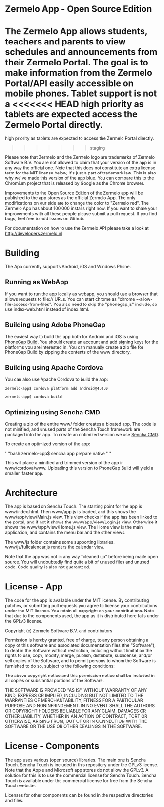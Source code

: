 Zermelo App - Open Source Edition
=================================

The Zermelo App allows students, teachers and parents to view schedules and announcements from their Zermelo Portal.
The goal is to make information from the Zermelo Portal/API easily accessible on mobile phones. Tablet support is not a 
<<<<<<< HEAD
high priority as tablets are expected access the Zermelo Portal directly.
=======
high priority as tablets are expected to access the Zermelo Portal directly.
>>>>>>> staging

Please note that Zermelo and the Zermelo logo are trademarks of Zermelo Software B.V. You are not allowed to claim that your version of the app is in any way the official one. Note that this does not constitute an extra
license term for the MIT license below, it's just a part of trademark law. This is also why we've made this version of the app blue.
You can compare this to the Chromium project that is released by Google as the Chrome browser.

Improvements to the Open Source Edition of the Zermelo app will be published to the app stores as the official Zermelo App.
The only modifications on our side are to change the color to "Zermelo red".
The Zermelo App has about 100.000 installs right now. If you want to share your improvements with all these people please submit a pull request.
If you find bugs, feel free to add issues on Github.

For documentation on how to use the Zermelo API please take a look at http://developers.zermelo.nl

Building
========

The App currently supports Android, iOS and Windows Phone.

Running as WebApp
-----------------

If you want to run the app locally as webapp, you should use a browser that allows requests to file:// URLs. You can start chrome as
"chrome --allow-file-access-from-files". You also need to skip the "phonegap.js" include, so use index-web.html instead of index.html.

Building using Adobe PhoneGap
-----------------------------

The easiest way to build the app both for Android and iOS is using [PhoneGap Build](https://build.phonegap.com). You should create an account
and add signing keys for the platforms you are interested in. You can manually create a zip file for PhoneGap Build by zipping the contents of the www directory.

Building using Apache Cordova
-----------------------------

You can also use Apache Cordova to build the app:

````bash
zermelo-app$ cordova platform add android@4.0.0

zermelo-app$ cordova build
````

Optimizing using Sencha CMD
---------------------------

Creating a zip of the entire www/ folder creates a bloated app. The code is not minified, and unused parts of the Sencha Touch framework are packaged into the app. To create an optimized version we use [Sencha CMD](https://www.sencha.com/products/extjs/cmd-download/).

To create an optimized version of the app:

''''bash
zermelo-app$ sencha app prepare native
''''

This will place a minified and trimmed version of the app in www/cordova/www. Uploading this version to PhoneGap Build will yield a smaller, faster app.

Architecture
============

The app is based on Sencha Touch. The starting point for the app is www/index.html. Then www/app.js is loaded, and this shows the www/app/view/Main.js view.
This view checks if the app has been linked to the portal, and if not it shows the www/app/view/Login.js view. Otherwise it shows the
www/app/view/Home.js view. The Home view is the main application, and contains the menu bar and the other views.

The www/js folder contains some supporting libraries. www/js/fullcalendar.js renders the calendar view.

Note that the app was not in any way "cleaned up" before being made open source. You will undoubtedly find quite a bit of unused files and unused code.
Code quality is also not guaranteed.

License - App
=============

The code for the app is available under the MIT license. By contributing patches, or submitting pull requests you agree
to license your contributions under the MIT license. You retain all copyright on your contributions. Note that due to the components used,
the app as it is distributed here falls under the GPLv3 license.

Copyright (c) Zermelo Software B.V. and contributors

Permission is hereby granted, free of charge, to any person
obtaining a copy of this software and associated documentation
files (the "Software"), to deal in the Software without
restriction, including without limitation the rights to use,
copy, modify, merge, publish, distribute, sublicense, and/or sell
copies of the Software, and to permit persons to whom the
Software is furnished to do so, subject to the following
conditions:

The above copyright notice and this permission notice shall be
included in all copies or substantial portions of the Software.

THE SOFTWARE IS PROVIDED "AS IS", WITHOUT WARRANTY OF ANY KIND,
EXPRESS OR IMPLIED, INCLUDING BUT NOT LIMITED TO THE WARRANTIES
OF MERCHANTABILITY, FITNESS FOR A PARTICULAR PURPOSE AND
NONINFRINGEMENT. IN NO EVENT SHALL THE AUTHORS OR COPYRIGHT
HOLDERS BE LIABLE FOR ANY CLAIM, DAMAGES OR OTHER LIABILITY,
WHETHER IN AN ACTION OF CONTRACT, TORT OR OTHERWISE, ARISING
FROM, OUT OF OR IN CONNECTION WITH THE SOFTWARE OR THE USE OR
OTHER DEALINGS IN THE SOFTWARE.

License - Components
====================

The app uses various (open source) libraries. The main one is Sencha Touch. Sencha Touch is included in this repository under the GPLv3
license. Note that the Apple and Microsoft app stores do not allow the GPLv3. A solution for this is to use the commercial license for
Sencha Touch. Sencha Touch is available under the commercial license for free from the Sencha Touch website.

Licenses for other components can be found in the respective directories and files.
